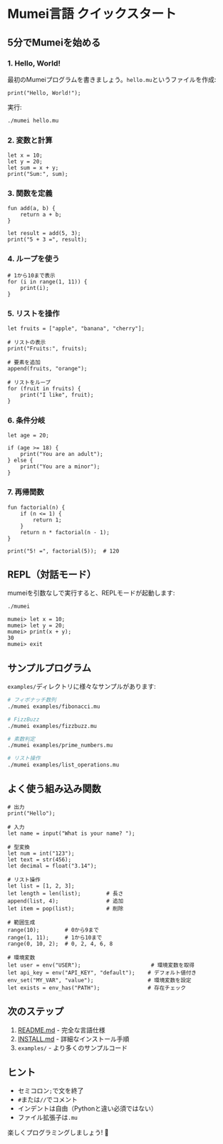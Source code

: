 # Mumei言語 クイックスタート

## 5分でMumeiを始める

### 1. Hello, World!

最初のMumeiプログラムを書きましょう。`hello.mu`というファイルを作成:

```mu
print("Hello, World!");
```

実行:
```bash
./mumei hello.mu
```

### 2. 変数と計算

```mu
let x = 10;
let y = 20;
let sum = x + y;
print("Sum:", sum);
```

### 3. 関数を定義

```mu
fun add(a, b) {
    return a + b;
}

let result = add(5, 3);
print("5 + 3 =", result);
```

### 4. ループを使う

```mu
# 1から10まで表示
for (i in range(1, 11)) {
    print(i);
}
```

### 5. リストを操作

```mu
let fruits = ["apple", "banana", "cherry"];

# リストの表示
print("Fruits:", fruits);

# 要素を追加
append(fruits, "orange");

# リストをループ
for (fruit in fruits) {
    print("I like", fruit);
}
```

### 6. 条件分岐

```mu
let age = 20;

if (age >= 18) {
    print("You are an adult");
} else {
    print("You are a minor");
}
```

### 7. 再帰関数

```mu
fun factorial(n) {
    if (n <= 1) {
        return 1;
    }
    return n * factorial(n - 1);
}

print("5! =", factorial(5));  # 120
```

## REPL（対話モード）

mumeiを引数なしで実行すると、REPLモードが起動します:

```bash
./mumei
```

```
mumei> let x = 10;
mumei> let y = 20;
mumei> print(x + y);
30
mumei> exit
```

## サンプルプログラム

`examples/`ディレクトリに様々なサンプルがあります:

```bash
# フィボナッチ数列
./mumei examples/fibonacci.mu

# FizzBuzz
./mumei examples/fizzbuzz.mu

# 素数判定
./mumei examples/prime_numbers.mu

# リスト操作
./mumei examples/list_operations.mu
```

## よく使う組み込み関数

```mu
# 出力
print("Hello");

# 入力
let name = input("What is your name? ");

# 型変換
let num = int("123");
let text = str(456);
let decimal = float("3.14");

# リスト操作
let list = [1, 2, 3];
let length = len(list);        # 長さ
append(list, 4);               # 追加
let item = pop(list);          # 削除

# 範囲生成
range(10);        # 0から9まで
range(1, 11);     # 1から10まで
range(0, 10, 2);  # 0, 2, 4, 6, 8

# 環境変数
let user = env("USER");                      # 環境変数を取得
let api_key = env("API_KEY", "default");    # デフォルト値付き
env_set("MY_VAR", "value");                 # 環境変数を設定
let exists = env_has("PATH");               # 存在チェック
```

## 次のステップ

1. [README.md](README.md) - 完全な言語仕様
2. [INSTALL.md](INSTALL.md) - 詳細なインストール手順
3. `examples/` - より多くのサンプルコード

## ヒント

- セミコロン`;`で文を終了
- `#`または`//`でコメント
- インデントは自由（Pythonと違い必須ではない）
- ファイル拡張子は`.mu`

楽しくプログラミングしましょう! 🚀
